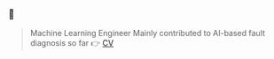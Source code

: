 ### 👋

> Machine Learning Engineer
> Mainly contributed to AI-based fault diagnosis so far
> 👉 [CV](https://github.com/YunseobHwang/CV)
